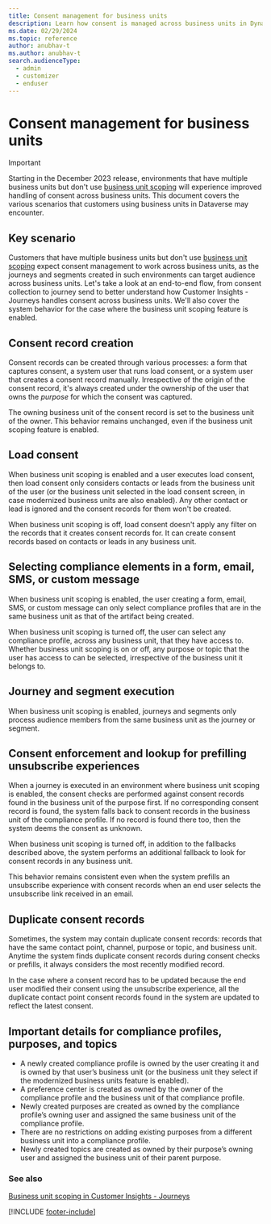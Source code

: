 ```yaml
---
title: Consent management for business units
description: Learn how consent is managed across business units in Dynamics 365 Customer Insights - Journeys.
ms.date: 02/29/2024
ms.topic: reference
author: anubhav-t
ms.author: anubhav-t
search.audienceType: 
  - admin
  - customizer
  - enduser
---
```


# Consent management for business units  

> [!IMPORTANT]
> Starting in the December 2023 release, environments that have multiple business units but don't use [business unit scoping](real-time-marketing-business-units.md#enabling-business-unit-scopes-in-customer-insights---journeys) will experience improved handling of consent across business units. This document covers the various scenarios that customers using business units in Dataverse may encounter.

## Key scenario

Customers that have multiple business units but don't use [business unit scoping](real-time-marketing-business-units.md#enabling-business-unit-scopes-in-customer-insights---journeys) expect consent management to work across business units, as the journeys and segments created in such environments can target audience across business units. Let's take a look at an end-to-end flow, from consent collection to journey send to better understand how Customer Insights - Journeys handles consent across business units. We'll also cover the system behavior for the case where the business unit scoping feature is enabled.

## Consent record creation

Consent records can be created through various processes: a form that captures consent, a system user that runs load consent, or a system user that creates a consent record manually. Irrespective of the origin of the consent record, it's always created under the ownership of the user that owns the *purpose* for which the consent was captured.

The owning business unit of the consent record is set to the business unit of the owner. This behavior remains unchanged, even if the business unit scoping feature is enabled.

## Load consent

When business unit scoping is enabled and a user executes load consent, then load consent only considers contacts or leads from the business unit of the user (or the business unit selected in the load consent screen, in case modernized business units are also enabled). Any other contact or lead is ignored and the consent records for them won't be created.  

When business unit scoping is off, load consent doesn't apply any filter on the records that it creates consent records for. It can create consent records based on contacts or leads in any business unit.

## Selecting compliance elements in a form, email, SMS, or custom message  

When business unit scoping is enabled, the user creating a form, email, SMS, or custom message can only select compliance profiles that are in the same business unit as that of the artifact being created.  

When business unit scoping is turned off, the user can select any compliance profile, across any business unit, that they have access to.  
Whether business unit scoping is on or off, any purpose or topic that the user has access to can be selected, irrespective of the business unit it belongs to.

## Journey and segment execution  

When business unit scoping is enabled, journeys and segments only process audience members from the same business unit as the journey or segment.  

## Consent enforcement and lookup for prefilling unsubscribe experiences  

When a journey is executed in an environment where business unit scoping is enabled, the consent checks are performed against consent records found in the business unit of the purpose first. If no corresponding consent record is found, the system falls back to consent records in the business unit of the compliance profile. If no record is found there too, then the system deems the consent as unknown.

When business unit scoping is turned off, in addition to the fallbacks described above, the system performs an additional fallback to look for consent records in any business unit.

This behavior remains consistent even when the system prefills an unsubscribe experience with consent records when an end user selects the unsubscribe link received in an email.  

## Duplicate consent records  

Sometimes, the system may contain duplicate consent records: records that have the same contact point, channel, purpose or topic, and business unit.  
Anytime the system finds duplicate consent records during consent checks or prefills, it always considers the most recently modified record.  

In the case where a consent record has to be updated because the end user modified their consent using the unsubscribe experience, all the duplicate contact point consent records found in the system are updated to reflect the latest consent.  

## Important details for compliance profiles, purposes, and topics  

- A newly created compliance profile is owned by the user creating it and is owned by that user’s business unit (or the business unit they select if the modernized business units feature is enabled).
- A preference center is created as owned by the owner of the compliance profile and the business unit of that compliance profile.
- Newly created purposes are created as owned by the compliance profile’s owning user and assigned the same business unit of the compliance profile.
- There are no restrictions on adding existing purposes from a different business unit into a compliance profile.
- Newly created topics are created as owned by their purpose’s owning user and assigned the business unit of their parent purpose.  

### See also

[Business unit scoping in Customer Insights - Journeys](real-time-marketing-business-units.md)

[!INCLUDE [footer-include](./includes/footer-banner.md)]